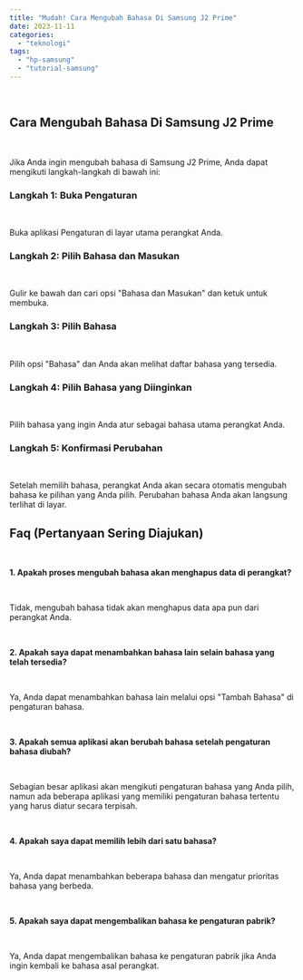 ```yaml
---
title: "Mudah! Cara Mengubah Bahasa Di Samsung J2 Prime"
date: 2023-11-11
categories: 
  - "teknologi"
tags: 
  - "hp-samsung"
  - "tutorial-samsung"
---
```


 

## Cara Mengubah Bahasa Di Samsung J2 Prime

 

Jika Anda ingin mengubah bahasa di Samsung J2 Prime, Anda dapat mengikuti langkah-langkah di bawah ini:

### Langkah 1: Buka Pengaturan

 

Buka aplikasi Pengaturan di layar utama perangkat Anda.

### Langkah 2: Pilih Bahasa dan Masukan

 

Gulir ke bawah dan cari opsi "Bahasa dan Masukan" dan ketuk untuk membuka.

### Langkah 3: Pilih Bahasa

 

Pilih opsi "Bahasa" dan Anda akan melihat daftar bahasa yang tersedia.

### Langkah 4: Pilih Bahasa yang Diinginkan

 

Pilih bahasa yang ingin Anda atur sebagai bahasa utama perangkat Anda.

### Langkah 5: Konfirmasi Perubahan

 

Setelah memilih bahasa, perangkat Anda akan secara otomatis mengubah bahasa ke pilihan yang Anda pilih. Perubahan bahasa Anda akan langsung terlihat di layar.

## Faq (Pertanyaan Sering Diajukan)

 

**1\. Apakah proses mengubah bahasa akan menghapus data di perangkat?**

 

Tidak, mengubah bahasa tidak akan menghapus data apa pun dari perangkat Anda.

 

**2\. Apakah saya dapat menambahkan bahasa lain selain bahasa yang telah tersedia?**

 

Ya, Anda dapat menambahkan bahasa lain melalui opsi "Tambah Bahasa" di pengaturan bahasa.

 

**3\. Apakah semua aplikasi akan berubah bahasa setelah pengaturan bahasa diubah?**

 

Sebagian besar aplikasi akan mengikuti pengaturan bahasa yang Anda pilih, namun ada beberapa aplikasi yang memiliki pengaturan bahasa tertentu yang harus diatur secara terpisah.

 

**4\. Apakah saya dapat memilih lebih dari satu bahasa?**

 

Ya, Anda dapat menambahkan beberapa bahasa dan mengatur prioritas bahasa yang berbeda.

 

**5\. Apakah saya dapat mengembalikan bahasa ke pengaturan pabrik?**

 

Ya, Anda dapat mengembalikan bahasa ke pengaturan pabrik jika Anda ingin kembali ke bahasa asal perangkat.
